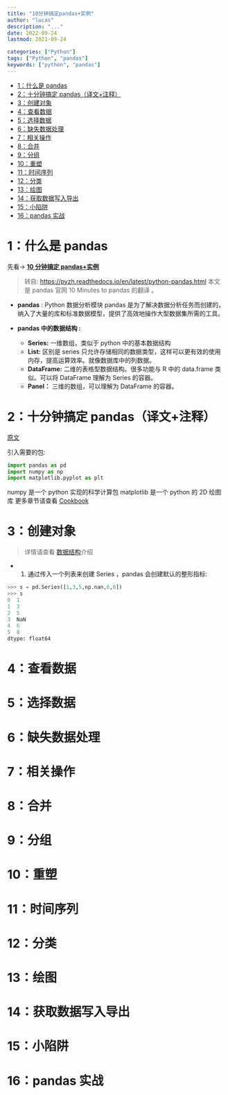 ```yaml
---
title: "10分钟搞定pandas+实例"
author: "lucas"
description: "..."
date: 2022-09-24
lastmod: 2021-09-24

categories: ["Python"]
tags: ["Python", "pandas"]
keywords: ["python", "pandas"]
---
```


- [1：什么是 pandas](#1什么是-pandas)
- [2：十分钟搞定 pandas（译文+注释）](#2十分钟搞定-pandas译文注释)
- [3：创建对象](#3创建对象)
- [4：查看数据](#4查看数据)
- [5：选择数据](#5选择数据)
- [6：缺失数据处理](#6缺失数据处理)
- [7：相关操作](#7相关操作)
- [8：合并](#8合并)
- [9：分组](#9分组)
- [10：重塑](#10重塑)
- [11：时间序列](#11时间序列)
- [12：分类](#12分类)
- [13：绘图](#13绘图)
- [14：获取数据写入导出](#14获取数据写入导出)
- [15：小陷阱](#15小陷阱)
- [16：pandas 实战](#16pandas-实战)

# 1：什么是 pandas

先看-> **[10 分钟搞定 pandas+实例](https://pyzh.readthedocs.io/en/latest/python-pandas.html)**

> 转自: https://pyzh.readthedocs.io/en/latest/python-pandas.html
> 本文是 pandas 官网 10 Minutes to pandas 的翻译 。

- **pandas** : Python 数据分析模块
  pandas 是为了解决数据分析任务而创建的，纳入了大量的库和标准数据模型，提供了高效地操作大型数据集所需的工具。

- **pandas 中的数据结构 :**
  - **Series:** 一维数组，类似于 python 中的基本数据结构
  - **List:** 区别是 series 只允许存储相同的数据类型，这样可以更有效的使用内存，提高运算效率。就像数据库中的列数据。
  - **DataFrame:** 二维的表格型数据结构。很多功能与 R 中的 data.frame 类似。可以将 DataFrame 理解为 Series 的容器。
  - **Panel：** 三维的数组，可以理解为 DataFrame 的容器。

# 2：十分钟搞定 pandas（译文+注释）

[原文](https://pandas.pydata.org/pandas-docs/stable/user_guide/10min.html)

引入需要的包:

```python
import pandas as pd
import numpy as np
import matplotlib.pyplot as plt
```

numpy 是一个 python 实现的科学计算包
matplotlib 是一个 python 的 2D 绘图库
更多章节请查看 [Cookbook](https://pandas.pydata.org/pandas-docs/stable/user_guide/cookbook.html)

# 3：创建对象

> 详情请查看 [数据结构](https://pandas.pydata.org/pandas-docs/stable/user_guide/dsintro.html)介绍

- 1. 通过传入一个列表来创建 Series ，pandas 会创建默认的整形指标:

```python
>>> s = pd.Series([1,3,5,np.nan,6,8])
>>> s
0  1
1  3
2  5
3  NaN
4  6
5  8
dtype: float64
```

# 4：查看数据

# 5：选择数据

# 6：缺失数据处理

# 7：相关操作

# 8：合并

# 9：分组

# 10：重塑

# 11：时间序列

# 12：分类

# 13：绘图

# 14：获取数据写入导出

# 15：小陷阱

# 16：pandas 实战
